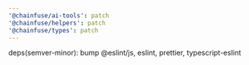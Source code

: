 ```yaml
---
'@chainfuse/ai-tools': patch
'@chainfuse/helpers': patch
'@chainfuse/types': patch
---
```


deps(semver-minor): bump @eslint/js, eslint, prettier, typescript-eslint
